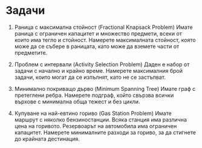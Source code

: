 # Задачи 

1. Раница с максимална стойност (Fractional Knapsack Problem)
Имате раница с ограничен капацитет
и множество предмети,
всеки от които има тегло и стойност.
Намерете максималната стойност,
която може да се събере в раницата,
като може да вземете части от предметите.

2. Проблем с интервали (Activity Selection Problem)
Даден е набор от задачи с начално и
крайно време. Намерете максималния
брой задачи, които могат да се изпълнят,
като не се застъпват.

3. Минимално покриващо дърво (Minimum Spanning Tree)
Имате граф с претеглени ребра.
Намерете подграф, който свързва всички
върхове с минимална обща тежест и
без цикли.

4. Купуване на най-евтино гориво (Gas Station Problem)
Имате маршрут с няколко бензиностанции.
Всяка станция има различна цена на
горивото. Резервоарът на автомобила има
ограничен капацитет. Намерете
минималните разходи за гориво,
за да стигнете до крайната дестинация.
